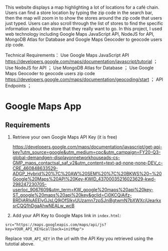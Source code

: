 This website displays a map highlighting a lot of locations for a café chain. Users can find a store location by typing the zip code in the search bar, then the map will zoom in to show the stores around the zip code that users just typed. Users can also scroll through the list of stores to find the specific information about the store that they really want to go. In this project, I used web technology including Google Maps JavaScript API, NodeJS for API, MongoDB Atlas for Database and Google Maps Geocoder to geocode users zip code.


Technical Requirements：
Use Google Maps JavaScript API
https://developers.google.com/maps/documentation/javascript/tutorial ；
Use NodeJS for API ；
Use MongoDB Atlas for Database ；
Use Google Maps Geocoder to geocode users zip code
https://developers.google.com/maps/documentation/geocoding/start ；
API Endpoints ；



# Google Maps App

## Requirements

1. Retrieve your own Google Maps API Key (it is free)

    https://developers.google.com/maps/documentation/javascript/get-api-key?utm_source=google&utm_medium=cpc&utm_campaign=FY20-Q3-global-demandgen-displayonnetworkhouseads-cs-GMP_maps_contactsal_saf_v2&utm_content=text-ad-none-none-DEV_c-CRE_460848633529-ADGP_Hybrid%20%7C%20AW%20SEM%20%7C%20BKWS%20~%20Google%20Maps%20API%20Key-KWID_43700035216023629-kwd-298247230705-userloc_9067609&utm_term=KW_google%20maps%20api%20key-ST_google%20maps%20api%20key&gclid=Cj0KCQiAifz-BRDjARIsAEElyGJsLQ9jOfSlkyUUzamn7zpSJniBgtwmN7bXWXcjUearkxsrCQQ1hDgaAhwNEALw_wcB

2. Add your API Key to Google Maps link in `index.html`:
````
src="https://maps.googleapis.com/maps/api/js?key=YOUR_API_KEY&callback=initMap">
````
Replace `YOUR_API_KEY` in the url with the API Key you retrieved using the tutotial above.


